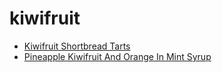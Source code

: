 # kiwifruit

 * [Kiwifruit Shortbread Tarts](index/k/kiwifruit-shortbread-tarts-101086.json)
 * [Pineapple Kiwifruit And Orange In Mint Syrup](index/p/pineapple-kiwifruit-and-orange-in-mint-syrup-106182.json)
